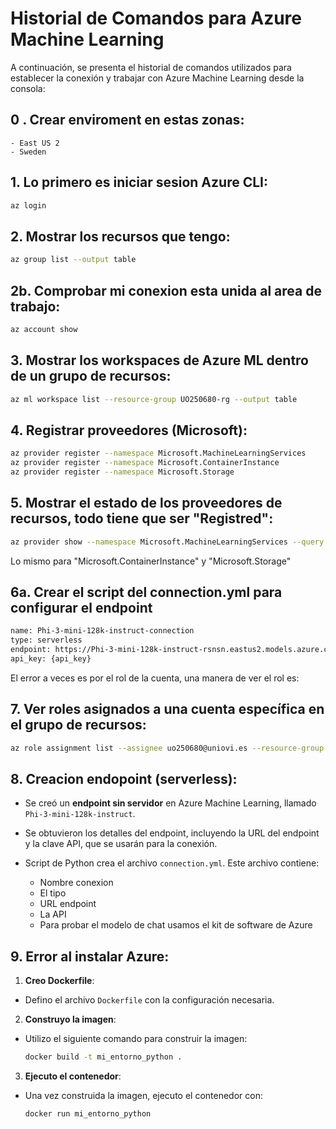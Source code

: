 # Historial de Comandos para Azure Machine Learning

A continuación, se presenta el historial de comandos utilizados para establecer la conexión y trabajar con Azure Machine Learning desde la consola:

## 0 . Crear enviroment en estas zonas:
    - East US 2
    - Sweden 

## 1. Lo primero es iniciar sesion Azure CLI:
```bash
az login
```

## 2. Mostrar los recursos que tengo:
```bash
az group list --output table
```

## 2b. Comprobar mi conexion esta unida al area de trabajo:
```bash
az account show
```

## 3. Mostrar los workspaces de Azure ML dentro de un grupo de recursos:
```bash
az ml workspace list --resource-group UO250680-rg --output table
```

## 4. Registrar proveedores (Microsoft):
```bash
az provider register --namespace Microsoft.MachineLearningServices
az provider register --namespace Microsoft.ContainerInstance
az provider register --namespace Microsoft.Storage
```

## 5. Mostrar el estado de los proveedores de recursos, todo tiene que ser "Registred":
```bash
az provider show --namespace Microsoft.MachineLearningServices --query "registrationState"
```
Lo mismo para "Microsoft.ContainerInstance" y "Microsoft.Storage"

## 6a. Crear el script del connection.yml para configurar el endpoint

```bash
name: Phi-3-mini-128k-instruct-connection
type: serverless
endpoint: https://Phi-3-mini-128k-instruct-rsnsn.eastus2.models.azure.com/score
api_key: {api_key}
```
El error a veces es por el rol de la cuenta, una manera de ver el rol es:

## 7. Ver roles asignados a una cuenta específica en el grupo de recursos:
```bash
az role assignment list --assignee uo250680@uniovi.es --resource-group UO250680-rg
```

## 8. Creacion endopoint (serverless):

  - Se creó un **endpoint sin servidor** en Azure Machine Learning, llamado    `Phi-3-mini-128k-instruct`.

  - Se obtuvieron los detalles del endpoint, incluyendo la URL del endpoint y la clave API,   que se usarán para la conexión.

  - Script de Python crea el archivo `connection.yml`. Este archivo contiene:
       - Nombre conexion
       - El tipo
       - URL endpoint
       - La API
       - Para probar el modelo de chat usamos el kit de software de Azure

## 9. Error al instalar Azure:

  1. **Creo Dockerfile**: 
   - Defino el archivo `Dockerfile` con la configuración necesaria.

  2. **Construyo la imagen**: 
   - Utilizo el siguiente comando para construir la imagen:
     ```bash
     docker build -t mi_entorno_python .
     ```

  3. **Ejecuto el contenedor**: 
   - Una vez construida la imagen, ejecuto el contenedor con:
     ```bash
     docker run mi_entorno_python
     ```

